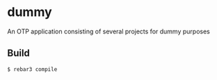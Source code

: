 dummy
=====

An OTP application consisting of several projects for dummy purposes

Build
-----

    $ rebar3 compile
